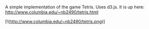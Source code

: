 A simple implementation of the game Tetris. Uses d3.js. It is up here: http://www.columbia.edu/~nb2490/tetris.html

[!(http://www.columbia.edu/~nb2490/tetris.png)]
